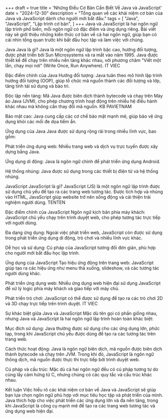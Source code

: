 +++
draft = true
title = 'Những Điều Cơ Bản Cần Biết Về Java và JavaScript'
date = "2024-12-30" 
description = "Tổng quan về các khái niệm cơ bản của Java và JavaScript dành cho người mới bắt đầu."
tags = [ "Java", "JavaScript", "Lập trình cơ bản", ]
+++
Java và JavaScript là hai ngôn ngữ lập trình phổ biến, mỗi ngôn ngữ có đặc điểm và ứng dụng riêng. Bài viết này sẽ giới thiệu những kiến thức cơ bản về cả hai ngôn ngữ, giúp bạn có cái nhìn tổng quan trước khi bắt đầu học tập và làm việc với chúng.

Java
Java là gì?
Java là một ngôn ngữ lập trình bậc cao, hướng đối tượng, được phát triển bởi Sun Microsystems và ra mắt vào năm 1995. Java được thiết kế để chạy trên nhiều nền tảng khác nhau, với phương châm "Viết một lần, chạy mọi nơi" (Write Once, Run Anywhere).
IT VIEC

Đặc điểm chính của Java
Hướng đối tượng: Java tuân theo mô hình lập trình hướng đối tượng (OOP), giúp tổ chức mã nguồn thành các đối tượng và lớp, tăng tính tái sử dụng và bảo trì.

Độc lập nền tảng: Mã Java được biên dịch thành bytecode và chạy trên Máy ảo Java (JVM), cho phép chương trình hoạt động trên nhiều hệ điều hành khác nhau mà không cần thay đổi mã nguồn.
KB PAVIETNAM

Bảo mật cao: Java cung cấp các cơ chế bảo mật mạnh mẽ, giúp bảo vệ ứng dụng khỏi các mối đe dọa tiềm ẩn.

Ứng dụng của Java
Java được sử dụng rộng rãi trong nhiều lĩnh vực, bao gồm:

Phát triển ứng dụng web: Nhiều trang web và dịch vụ trực tuyến được xây dựng bằng Java.

Ứng dụng di động: Java là ngôn ngữ chính để phát triển ứng dụng Android.

Hệ thống nhúng: Java được sử dụng trong các thiết bị điện tử và hệ thống nhúng.

JavaScript
JavaScript là gì?
JavaScript (JS) là một ngôn ngữ lập trình được sử dụng chủ yếu để tạo ra các trang web tương tác. Được tích hợp và nhúng vào HTML, JavaScript giúp website trở nên sống động và cải thiện trải nghiệm người dùng.
TENTEN

Đặc điểm chính của JavaScript
Ngôn ngữ kịch bản phía máy khách: JavaScript chủ yếu chạy trên trình duyệt web, cho phép tương tác trực tiếp với người dùng.

Đa dạng ứng dụng: Ngoài việc phát triển web, JavaScript còn được sử dụng trong phát triển ứng dụng di động, trò chơi và nhiều lĩnh vực khác.

Dễ học và sử dụng: Cú pháp của JavaScript tương đối đơn giản, phù hợp cho người mới bắt đầu học lập trình.

Ứng dụng của JavaScript
Tạo hiệu ứng động trên trang web: JavaScript giúp tạo ra các hiệu ứng như menu thả xuống, slideshow, và các tương tác người dùng khác.

Phát triển ứng dụng web: Nhiều ứng dụng web hiện đại sử dụng JavaScript để xử lý logic phía máy khách và giao tiếp với máy chủ.

Phát triển trò chơi: JavaScript có thể được sử dụng để tạo ra các trò chơi 2D và 3D chạy trực tiếp trên trình duyệt.
IT VIEC

Sự khác biệt giữa Java và JavaScript
Mặc dù tên gọi có phần giống nhau, nhưng Java và JavaScript là hai ngôn ngữ lập trình hoàn toàn khác biệt:

Mục đích sử dụng: Java thường được sử dụng cho các ứng dụng lớn, phức tạp, trong khi JavaScript chủ yếu được dùng để tạo ra các tương tác trên trang web.

Cách thức hoạt động: Java là ngôn ngữ biên dịch, mã nguồn được biên dịch thành bytecode và chạy trên JVM. Trong khi đó, JavaScript là ngôn ngữ thông dịch, mã nguồn được thực thi trực tiếp bởi trình duyệt web.

Cú pháp và cấu trúc: Mặc dù cả hai ngôn ngữ đều có cú pháp tương tự do cùng lấy cảm hứng từ C, nhưng chúng có các quy tắc và cấu trúc khác nhau.

Kết luận
Việc hiểu rõ các khái niệm cơ bản về Java và JavaScript sẽ giúp bạn lựa chọn ngôn ngữ phù hợp với mục tiêu học tập và phát triển của mình. Java thích hợp cho việc phát triển các ứng dụng lớn và đa nền tảng, trong khi JavaScript là công cụ mạnh mẽ để tạo ra các trang web tương tác và ứng dụng web hiện đại.
